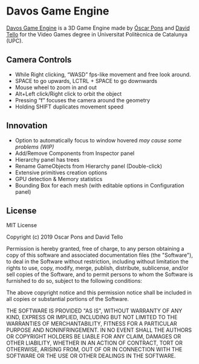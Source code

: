 # Davos Game Engine
[Davos Game Engine](https://github.com/ponspack9/GameEngine) is a 3D Game Engine made by [Óscar Pons](https://github.com/ponspack9) and [David Tello](https://github.com/DavidTello1) for the Video Games degree in Universitat Politècnica de Catalunya (UPC).

## Camera Controls
- While Right clicking, “WASD” fps-like movement and free look around.
- SPACE to go upwards, LCTRL + SPACE to go downwards
- Mouse wheel to zoom in and out
- Alt+Left click/Right click to orbit the object
- Pressing “f” focuses the camera around the geometry
- Holding SHIFT duplicates movement speed

## Innovation
- Option to automatically focus to window hovered *may cause some problems (WIP)*
- Add/Remove Components from Inspector panel
- Hierarchy panel has trees
- Rename GameObjects from Hierarchy panel (Double-click)
- Extensive primitives creation options
- GPU detection & Memory statistics
- Bounding Box for each mesh (with editable options in Configuration panel)

## License
MIT License

Copyright (c) 2019 Oscar Pons and David Tello

Permission is hereby granted, free of charge, to any person obtaining a copy
of this software and associated documentation files (the "Software"), to deal
in the Software without restriction, including without limitation the rights
to use, copy, modify, merge, publish, distribute, sublicense, and/or sell
copies of the Software, and to permit persons to whom the Software is
furnished to do so, subject to the following conditions:

The above copyright notice and this permission notice shall be included in all
copies or substantial portions of the Software.

THE SOFTWARE IS PROVIDED "AS IS", WITHOUT WARRANTY OF ANY KIND, EXPRESS OR
IMPLIED, INCLUDING BUT NOT LIMITED TO THE WARRANTIES OF MERCHANTABILITY,
FITNESS FOR A PARTICULAR PURPOSE AND NONINFRINGEMENT. IN NO EVENT SHALL THE
AUTHORS OR COPYRIGHT HOLDERS BE LIABLE FOR ANY CLAIM, DAMAGES OR OTHER
LIABILITY, WHETHER IN AN ACTION OF CONTRACT, TORT OR OTHERWISE, ARISING FROM,
OUT OF OR IN CONNECTION WITH THE SOFTWARE OR THE USE OR OTHER DEALINGS IN THE
SOFTWARE.
